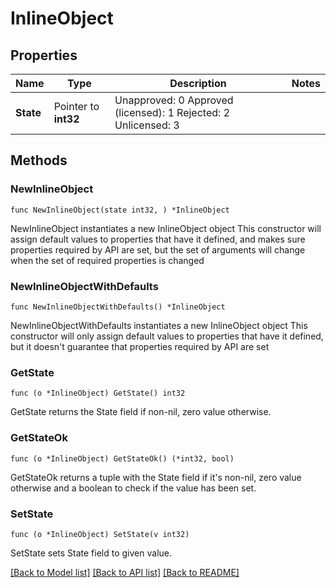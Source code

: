 # InlineObject

## Properties

Name | Type | Description | Notes
------------ | ------------- | ------------- | -------------
**State** | Pointer to **int32** | Unapproved: 0 Approved (licensed): 1 Rejected: 2 Unlicensed: 3 | 

## Methods

### NewInlineObject

`func NewInlineObject(state int32, ) *InlineObject`

NewInlineObject instantiates a new InlineObject object
This constructor will assign default values to properties that have it defined,
and makes sure properties required by API are set, but the set of arguments
will change when the set of required properties is changed

### NewInlineObjectWithDefaults

`func NewInlineObjectWithDefaults() *InlineObject`

NewInlineObjectWithDefaults instantiates a new InlineObject object
This constructor will only assign default values to properties that have it defined,
but it doesn't guarantee that properties required by API are set

### GetState

`func (o *InlineObject) GetState() int32`

GetState returns the State field if non-nil, zero value otherwise.

### GetStateOk

`func (o *InlineObject) GetStateOk() (*int32, bool)`

GetStateOk returns a tuple with the State field if it's non-nil, zero value otherwise
and a boolean to check if the value has been set.

### SetState

`func (o *InlineObject) SetState(v int32)`

SetState sets State field to given value.



[[Back to Model list]](../README.md#documentation-for-models) [[Back to API list]](../README.md#documentation-for-api-endpoints) [[Back to README]](../README.md)



